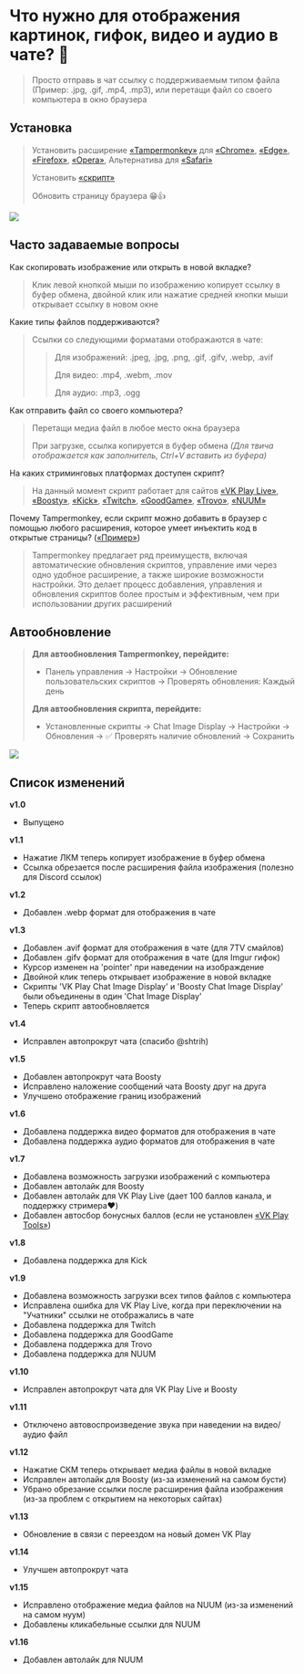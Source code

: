 # Что нужно для отображения картинок, гифок, видео и аудио в чате? 🤔

> Просто отправь в чат ссылку с поддерживаемым типом файла (Пример: .jpg, .gif, .mp4, .mp3), или перетащи файл со своего компьютера в окно браузера

## Установка

> Установить расширение [«Tampermonkey»](https://www.tampermonkey.net/) для [«Chrome»](https://chrome.google.com/webstore/detail/dhdgffkkebhmkfjojejmpbldmpobfkfo), [«Edge»](https://microsoftedge.microsoft.com/addons/detail/iikmkjmpaadaobahmlepeloendndfphd), [«Firefox»](https://addons.mozilla.org/en-US/firefox/addon/tampermonkey/), [«Opera»](https://addons.opera.com/en/extensions/details/tampermonkey-beta/), Альтернатива для [«Safari»](https://apps.apple.com/app/userscripts/id1463298887)
>
> Установить [«скрипт»](https://github.com/c0IIwr/Chat-Image-Display/raw/main/Chat-Image-Display.user.js)
>
> Обновить страницу браузера 😁👍

<img  src="https://c0IIwr.github.io/Chat-Image-Display/zapaska-archive.gif">

## Часто задаваемые вопросы

Как скопировать изображение или открыть в новой вкладке?

> Клик левой кнопкой мыши по изображению копирует ссылку в буфер обмена, двойной клик или нажатие средней кнопки мыши открывает ссылку в новом окне

Какие типы файлов поддерживаются?

> Ссылки со следующими форматами отображаются в чате:
> > Для изображений: .jpeg, .jpg, .png, .gif, .gifv, .webp, .avif
> >
> > Для видео: .mp4, .webm, .mov
> >
> > Для аудио: .mp3, .ogg

Как отправить файл со своего компьютера?

> Перетащи медиа файл в любое место окна браузера
> 
> При загрузке, ссылка копируется в буфер обмена _(Для твича отображается как заполнитель, Ctrl+V вставить из буфера)_

На каких стриминговых платформах доступен скрипт?

> На данный момент скрипт работает для сайтов [«VK Play Live»](https://live.vkplay.ru/), [«Boosty»](https://boosty.to/), [«Kick»](https://kick.com/), [«Twitch»](https://www.twitch.tv/), [«GoodGame»](https://goodgame.ru/), [«Trovo»](https://trovo.live/), [«NUUM»](https://nuum.ru/)

Почему Tampermonkey, если скрипт можно добавить в браузер с помощью любого расширения, которое умеет инъектить код в открытые страницы? ([«Пример»](https://chromewebstore.google.com/detail/custom-javascript-for-web/ddbjnfjiigjmcpcpkmhogomapikjbjdk))

> Tampermonkey предлагает ряд преимуществ, включая автоматические обновления скриптов, управление ими через одно удобное расширение, а также широкие возможности настройки. Это делает процесс добавления, управления и обновления скриптов более простым и эффективным, чем при использовании других расширений

## Автообновление

> **Для автообновления Tampermonkey, перейдите:**
> - Панель управления → Настройки → Обновление пользовательских скриптов → Проверять обновления: Каждый день
>
> **Для автообновления скрипта, перейдите:**
> - Установленные скрипты → Chat Image Display → Настройки → Обновления → ✅ Проверять наличие обновлений → Сохранить

<img  src="https://c0IIwr.github.io/Chat-Image-Display/AutoUpdate.gif">

## Список изменений

**v1.0**
- Выпущено

**v1.1**
- Нажатие ЛКМ теперь копирует изображение в буфер обмена
- Ссылка обрезается после расширения файла изображения (полезно для Discord ссылок)

**v1.2**
- Добавлен .webp формат для отображения в чате

**v1.3**
- Добавлен .avif формат для отображения в чате (для 7TV смайлов)
- Добавлен .gifv формат для отображения в чате (для Imgur гифок)
- Курсор изменен на 'pointer' при наведении на изображдение
- Двойной клик теперь открывает изображение в новой вкладке
- Скрипты 'VK Play Chat Image Display' и 'Boosty Chat Image Display' были объединены в один 'Chat Image Display'
- Теперь скрипт автообновляется

**v1.4**
- Исправлен автопрокрут чата (спасибо @shtrih)

**v1.5**
- Добавлен автопрокрут чата Boosty
- Исправлено наложение сообщений чата Boosty друг на друга
- Улучшено отображение границ изображений

**v1.6**
- Добавлена поддержка видео форматов для отображения в чате
- Добавлена поддержка аудио форматов для отображения в чате

**v1.7**
- Добавлена возможность загрузки изображений с компьютера
- Добавлен автолайк для Boosty
- Добавлен автолайк для VK Play Live (дает 100 баллов канала, и поддержку стримера❤️)
- Добавлен автосбор бонусных баллов (если не установлен [«VK Play Tools»](https://chromewebstore.google.com/detail/vk-play-tools/pgcocghliackkooeoiihnkdnbempgjfk))

**v1.8**
- Добавлена поддержка для Kick

**v1.9**
- Добавлена возможность загрузки всех типов файлов с компьютера
- Исправлена ошибка для VK Play Live, когда при переключении на "Учатники" ссылки не отображались в чате
- Добавлена поддержка для Twitch
- Добавлена поддержка для GoodGame
- Добавлена поддержка для Trovo
- Добавлена поддержка для NUUM

**v1.10**
- Исправлен автопрокрут чата для VK Play Live и Boosty

**v1.11**
- Отключено автовоспроизведение звука при наведении на видео/аудио файл

**v1.12**
- Нажатие СКМ теперь открывает медиа файлы в новой вкладке
- Исправлен автолайк для Boosty (из-за изменений на самом бусти)
- Убрано обрезание ссылки после расширения файла изображения (из-за проблем с открытием на некоторых сайтах)

**v1.13**
- Обновление в связи с переездом на новый домен VK Play

**v1.14**
- Улучшен автопрокрут чата

**v1.15**
- Исправлено отображение медиа файлов на NUUM (из-за изменений на самом нуум)
- Добавлены кликабельные ссылки для NUUM

**v1.16**
- Добавлен автолайк для NUUM
